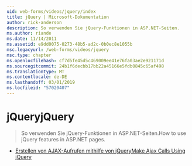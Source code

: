 ```yaml
---
uid: web-forms/videos/jquery/index
title: jQuery | Microsoft-Dokumentation
author: rick-anderson
description: So verwenden Sie jQuery-Funktionen in ASP.NET-Seiten.
ms.author: riande
ms.date: 11/14/2011
ms.assetid: e9dd0075-0273-48b5-ad2c-0b0ec8e1055b
msc.legacyurl: /web-forms/videos/jquery
msc.type: chapter
ms.openlocfilehash: cf7d5fe45d5c469009ee41e76fa03ae2e921171d
ms.sourcegitcommit: 24b1f6decbb17bb22a45166e5fdb0845c65af498
ms.translationtype: MT
ms.contentlocale: de-DE
ms.lasthandoff: 03/01/2019
ms.locfileid: "57020407"
---
```

<a name="jquery"></a><span data-ttu-id="cba37-103">jQuery</span><span class="sxs-lookup"><span data-stu-id="cba37-103">jQuery</span></span>
====================
> <span data-ttu-id="cba37-104">So verwenden Sie jQuery-Funktionen in ASP.NET-Seiten.</span><span class="sxs-lookup"><span data-stu-id="cba37-104">How to use jQuery features in ASP.NET pages.</span></span>


- [<span data-ttu-id="cba37-105">Erstellen von AJAX-Aufrufen mithilfe von jQuery</span><span class="sxs-lookup"><span data-stu-id="cba37-105">Make Ajax Calls Using jQuery</span></span>](how-do-i-make-ajax-calls-using-jquery.md)
